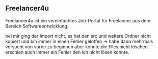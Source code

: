 ## Freelancer4u
Freelancer4u ist ein vereinfachtes Job-Portal für Freelancer aus dem Bereich Softwareentwicklung.

bei mir ging der Import nicht, es hat den src und weitere Ordner nicht kopiert und bin immer in einen Fehler geloffen
-> habe dann mehrmals versucht von vorne zu beginnen aber konnte die Files nicht löschen. erschien auch immer ein Fehler den ich nicht lösen konnte.